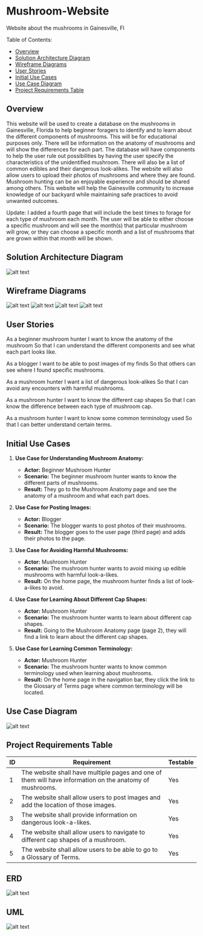 # Mushroom-Website
Website about the mushrooms in Gainesville, Fl

Table of Contents:
- [Overview](https://github.com/fChiriboga/Mushroom-Website/blob/main/README.md#overview)
- [Solution Architecture Diagram](https://github.com/fChiriboga/Mushroom-Website/blob/main/README.md#solution-architecture-diagram)
- [Wireframe Diagrams](https://github.com/fChiriboga/Mushroom-Website/blob/main/README.md#wireframe-diagrams)
- [User Stories](https://github.com/fChiriboga/Mushroom-Website/blob/main/README.md#user-stories)
- [Initial Use Cases](https://github.com/fChiriboga/Mushroom-Website/blob/main/README.md#initial-use-cases)
- [Use Case Diagram](https://github.com/fChiriboga/Mushroom-Website/blob/main/README.md#use-case-diagram)
- [Project Requirements Table](https://github.com/fChiriboga/Mushroom-Website/blob/main/README.md#project-requirements-table)

## Overview

This website will be used to create a database on the mushrooms in Gainesville, Florida to help beginner foragers to identify and to learn about the different components of mushrooms. This will be for educational purposes only. There will be information on the anatomy of mushrooms and will show the differences for each part. The database will have components to help the user rule out possibilities by having the user specify the characteristics of the unidentified mushroom. There will also be a list of common edibles and their dangerous look-alikes. The website will also allow users to upload their photos of mushrooms and where they are found. Mushroom hunting can be an enjoyable experience and should be shared among others. This website will help the Gainesville community to increase knowledge of our backyard while maintaining safe practices to avoid unwanted outcomes.

Update:
I added a fourth page that will include the best times to forage for each type of mushroom each month. The user will be able to either choose a specific mushroom and will see the month(s) that particular mushroom will grow, or they can choose a specific month and a list of mushrooms that are grown within that month will be shown.

## Solution Architecture Diagram

![alt text](Images/SolutionArchitectureDiagram.png "Solution Architecture Diagram")

## Wireframe Diagrams
![alt text](Images/HomePage.png "Home Page")
![alt text](Images/Page2.png "Page 2")
![alt text](Images/Page3.png "Page 3")
![alt text](Images/MonthlyMushrooms.png "Page 4")

## User Stories

As a beginner mushroom hunter
I want to know the anatomy of the mushroom
So that I can understand the different components and see what each part looks like.

As a blogger
I want to be able to post images of my finds
So that others can see where I found specific mushrooms.

As a mushroom hunter
I want a list of dangerous look-alikes
So that I can avoid any encounters with harmful mushrooms.

As a mushroom hunter
I want to know the different cap shapes
So that I can know the difference between each type of mushroom cap.

As a mushroom hunter
I want to know some common terminology used
So that I can better understand certain terms.

## Initial Use Cases

1. **Use Case for Understanding Mushroom Anatomy:**
   - **Actor:** Beginner Mushroom Hunter
   - **Scenario:** The beginner mushroom hunter wants to know the different parts of mushrooms.
   - **Result:**  They go to the Mushroom Anatomy page and see the anatomy of a mushroom and what each part does.

2. **Use Case for Posting Images:**
   - **Actor:** Blogger
   - **Scenario:** The blogger wants to post photos of their mushrooms.
   - **Result:** The blogger goes to the user page (third page) and adds their photos to the page.

3. **Use Case for Avoiding Harmful Mushrooms:**
   - **Actor:** Mushroom Hunter
   - **Scenario:** The mushroom hunter wants to avoid mixing up edible mushrooms with harmful look-a-likes.
   - **Result:** On the home page, the mushroom hunter finds a list of look-a-likes to avoid.
  
4. **Use Case for Learning About Different Cap Shapes:**
   - **Actor:** Mushroom Hunter
   - **Scenario:** The mushroom hunter wants to learn about different cap shapes.
   - **Result:** Going to the Mushroom Anatomy page (page 2), they will find a link to learn about the different cap shapes.

5. **Use Case for Learning Common Terminology:**
   - **Actor:** Mushroom Hunter
   - **Scenario:** The mushroom hunter wants to know common terminology used when learning about mushrooms.
   - **Result:** On the home page in the navigation bar, they click the link to the Glossary of Terms page where common terminology will be located.

## Use Case Diagram

![alt text](Images/UseCaseDiagram.png "Use Case Diagram")

## Project Requirements Table

|ID| Requirement                                                                                        | Testable |
|--|----------------------------------------------------------------------------------------------------|----------|
|1 | The website shall have multiple pages and one of them will have information on the anatomy of mushrooms.| Yes |
|2 | The website shall allow users to post images and add the location of those images.| Yes |
|3 | The website shall provide information on dangerous look-a-likes.| Yes |
|4 | The website shall allow users to navigate to different cap shapes of a mushroom.| Yes |
|5 | The website shall allow users to be able to go to a Glossary of Terms.| Yes |

## ERD

![alt text](Images/ERD.png "ERD")

## UML

![alt text](Images/UML.png "UML")
